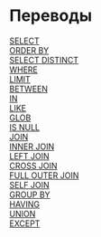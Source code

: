 # Переводы ############################

[SELECT][SELECT]   
[ORDER BY][ORDER]   
[SELECT DISTINCT][DISTINCT]   
[WHERE][WHERE]  
[LIMIT][LIMIT]  
[BETWEEN][BETWEEN]  
[IN][IN]  
[LIKE][LIKE]  
[GLOB][GLOB]  
[IS NULL][IS NULL]  
[JOIN][JOIN]  
[INNER JOIN][INNER JOIN]  
[LEFT JOIN][LEFT JOIN]  
[CROSS JOIN][CROSS JOIN]  
[FULL OUTER JOIN][FULL OUTER JOIN]  
[SELF JOIN][SELF JOIN]  
[GROUP BY][GROUP BY]  
[HAVING][HAVING]  
[UNION][UNION]  
[EXCEPT][EXCEPT]  

[SELECT]:           ./01_Select/translate.md
[ORDER]:            ./02_OrderBy/translate.md
[DISTINCT]:         ./03_SelectDistinct/translate.md
[WHERE]:            ./04_Where/translate.md
[LIMIT]:            ./05_Limit/translate.md
[BETWEEN]:          ./06_Between/translate.md
[IN]:               ./07_In/translate.md
[LIKE]:             ./08_Like/translate.md
[GLOB]:             ./09_Glob/translate.md
[IS NULL]:          ./10_IsNull/translate.md
[JOIN]:             ./11_Join/translate.md
[INNER JOIN]:       ./12_InnerJoin/translate.md
[LEFT JOIN]:        ./13_LeftJoin/translate.md
[CROSS JOIN]:       ./14_CrossJoin/translate.md
[FULL OUTER JOIN]:  ./15_FullOuterJoin/translate.md
[SELF JOIN]:        ./16_SelfJoin/translate.md
[GROUP BY]:         ./17_GroupBy/translate.md
[HAVING]:           ./18_Having/translate.md
[UNION]:            ./19_Union/translate.md
[EXCEPT]:           ./20_Except/translate.md